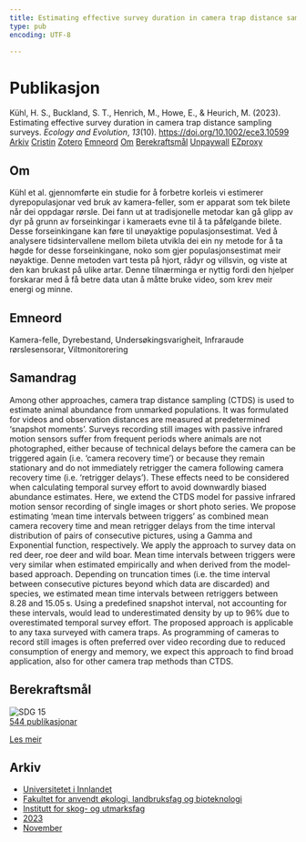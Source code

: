 ```yaml
---
title: Estimating effective survey duration in camera trap distance sampling surveys
type: pub
encoding: UTF-8

---
```

<h1>Publikasjon</h1>
<article id="csl-bib-container-K4GTKB6X" class="csl-bib-container">
  <div class="csl-bib-body"> <div class="csl-entry">Kühl, H. S., Buckland, S. T., Henrich, M., Howe, E., &#38; Heurich, M. (2023). Estimating effective survey duration in camera trap distance sampling surveys. <i>Ecology and Evolution</i>, <i>13</i>(10). <a href="https://doi.org/10.1002/ece3.10599">https://doi.org/10.1002/ece3.10599</a></div> </div>
  <div class="csl-bib-buttons">
    <a href="#taxonomy-article-K4GTKB6X" alt="archive" class="csl-bib-button">Arkiv</a>
    <a href="https://app.cristin.no/results/show.jsf?id=2192664" alt="Cristin" class="csl-bib-button">Cristin</a>
    <a href="http://zotero.org/groups/5881554/items/K4GTKB6X" alt="Zotero" class="csl-bib-button">Zotero</a>
    <a href="#keywords-article-K4GTKB6X" alt="keywords" class="csl-bib-button">Emneord</a>
    <a href="#about-article-K4GTKB6X" alt="about_pub" class="csl-bib-button">Om</a>
    <a href="#sdg-article-K4GTKB6X" alt="sdg" class="csl-bib-button">Berekraftsmål</a>
    <a href="https://onlinelibrary.wiley.com/doi/pdfdirect/10.1002/ece3.10599" alt="Unpaywall" class="csl-bib-button">Unpaywall</a>
    <a href="https://onlinelibrary.wiley.com/doi/pdfdirect/10.1002/ece3.10599" alt="EZproxy" class="csl-bib-button">EZproxy</a>
  </div>
  <div id="csl-bib-meta-container-K4GTKB6X"></div>
</article>
<div id="csl-bib-meta-K4GTKB6X" class="csl-bib-meta">
  <article id="about-article-K4GTKB6X" class="about_pub-article">
    <h1>Om</h1>
    Kühl et al. gjennomførte ein studie for å forbetre korleis vi estimerer dyrepopulasjonar ved bruk av kamera-feller, som er apparat som tek bilete når dei oppdagar rørsle. Dei fann ut at tradisjonelle metodar kan gå glipp av dyr på grunn av forseinkingar i kameraets evne til å ta påfølgande bilete. Desse forseinkingane kan føre til unøyaktige populasjonsestimat. Ved å analysere tidsintervallene mellom bileta utvikla dei ein ny metode for å ta høgde for desse forseinkingane, noko som gjer populasjonsestimat meir nøyaktige. Denne metoden vart testa på hjort, rådyr og villsvin, og viste at den kan brukast på ulike artar. Denne tilnærminga er nyttig fordi den hjelper forskarar med å få betre data utan å måtte bruke video, som krev meir energi og minne.
  </article>
  <article id="keywords-article-K4GTKB6X" class="keywords-article">
    <h1>Emneord</h1>
    Kamera-felle, Dyrebestand, Undersøkingsvarigheit, Infraraude rørslesensorar, Viltmonitorering
  </article>
  <article id="abstract-article-K4GTKB6X" class="abstract-article">
    <h1>Samandrag</h1>
    Among other approaches, camera trap distance sampling (CTDS) is used to estimate animal abundance from unmarked populations. It was formulated for videos and observation distances are measured at predetermined ‘snapshot moments’. Surveys recording still images with passive infrared motion sensors suffer from frequent periods where animals are not photographed, either because of technical delays before the camera can be triggered again (i.e. ‘camera recovery time’) or because they remain stationary and do not immediately retrigger the camera following camera recovery time (i.e. ‘retrigger delays’). These effects need to be considered when calculating temporal survey effort to avoid downwardly biased abundance estimates. Here, we extend the CTDS model for passive infrared motion sensor recording of single images or short photo series. We propose estimating ‘mean time intervals between triggers’ as combined mean camera recovery time and mean retrigger delays from the time interval distribution of pairs of consecutive pictures, using a Gamma and Exponential function, respectively. We apply the approach to survey data on red deer, roe deer and wild boar. Mean time intervals between triggers were very similar when estimated empirically and when derived from the model‐based approach. Depending on truncation times (i.e. the time interval between consecutive pictures beyond which data are discarded) and species, we estimated mean time intervals between retriggers between 8.28 and 15.05 s. Using a predefined snapshot interval, not accounting for these intervals, would lead to underestimated density by up to 96% due to overestimated temporal survey effort. The proposed approach is applicable to any taxa surveyed with camera traps. As programming of cameras to record still images is often preferred over video recording due to reduced consumption of energy and memory, we expect this approach to find broad application, also for other camera trap methods than CTDS.
  </article>
  <article id="sdg-article-K4GTKB6X" class="sdg-article">
    <h1>Berekraftsmål</h1>
    <div class="sdg-container"><div id="sdg15" class="sdg">
        <img src="{{< params subfolder >}}images/sdg/sdg15_nn.png" class="image" alt="SDG 15">
        <div class="sdg-overlay">
          <a href="{{< params subfolder >}}nn/archive/?sdg=15#archive" class="sdg-publication-count"><span>544</span> publikasjonar</a>
          <p><a href="https://fn.no/om-fn/fns-baerekraftsmaal/livet-paa-land?lang=nno-NO" class="sdg-read-more">Les meir</a></p>
        </div>
      </div></div>
  </article>
  <article id="taxonomy-article-K4GTKB6X" class="taxonomy-article">
    <h1>Arkiv</h1>
    <ul>
      <li><a href="{{< params subfolder >}}nn/archive/?key=3DCRN523">Universitetet i Innlandet</a></li>
      <li><a href="{{< params subfolder >}}nn/archive/?key=T77LXH6D">Fakultet for anvendt økologi, landbruksfag og bioteknologi</a></li>
      <li><a href="{{< params subfolder >}}nn/archive/?key=7TRARPE3">Institutt for skog- og utmarksfag</a></li>
      <li><a href="{{< params subfolder >}}nn/archive/?key=WXLLSUEU">2023</a></li>
      <li><a href="{{< params subfolder >}}nn/archive/?key=BJN2DJT2">November</a></li>
    </ul>
  </article>
</div>
